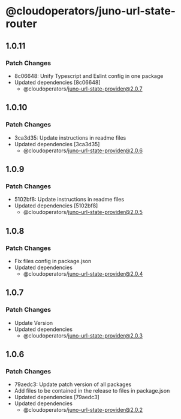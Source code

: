 # @cloudoperators/juno-url-state-router

## 1.0.11

### Patch Changes

- 8c06648: Unify Typescript and Eslint config in one package
- Updated dependencies [8c06648]
  - @cloudoperators/juno-url-state-provider@2.0.7

## 1.0.10

### Patch Changes

- 3ca3d35: Update instructions in readme files
- Updated dependencies [3ca3d35]
  - @cloudoperators/juno-url-state-provider@2.0.6

## 1.0.9

### Patch Changes

- 5102bf8: Update instructions in readme files
- Updated dependencies [5102bf8]
  - @cloudoperators/juno-url-state-provider@2.0.5

## 1.0.8

### Patch Changes

- Fix files config in package.json
- Updated dependencies
  - @cloudoperators/juno-url-state-provider@2.0.4

## 1.0.7

### Patch Changes

- Update Version
- Updated dependencies
  - @cloudoperators/juno-url-state-provider@2.0.3

## 1.0.6

### Patch Changes

- 79aedc3: Update patch version of all packages
- Add files to be contained in the release to files in package.json
- Updated dependencies [79aedc3]
- Updated dependencies
  - @cloudoperators/juno-url-state-provider@2.0.2
